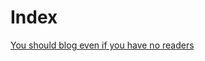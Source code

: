 # Index

[You should blog even if you have no readers](/Blog_Recording/You%20should%20blog%20even%20if%20you%20have%20no%20readers.md)
